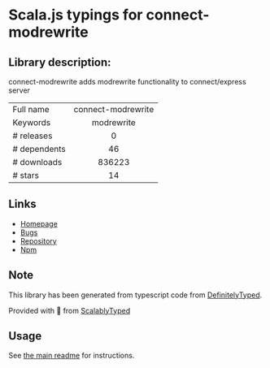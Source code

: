 
# Scala.js typings for connect-modrewrite


## Library description:
connect-modrewrite adds modrewrite functionality to connect/express server

|                    |                 |
| ------------------ | :-------------: |
| Full name          | connect-modrewrite |
| Keywords           | modrewrite |
| # releases         | 0 |
| # dependents       | 46 |
| # downloads        | 836223 |
| # stars            | 14 |

## Links
- [Homepage](https://github.com/tinganho/connect-modrewrite#readme)
- [Bugs](https://github.com/tinganho/connect-modrewrite/issues)
- [Repository](https://github.com/tinganho/connect-modrewrite)
- [Npm](https://www.npmjs.com/package/connect-modrewrite)
    


## Note
This library has been generated from typescript code from [DefinitelyTyped](https://definitelytyped.org).

Provided with :purple_heart: from [ScalablyTyped](https://github.com/oyvindberg/ScalablyTyped)

## Usage
See [the main readme](../../readme.md) for instructions.


